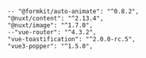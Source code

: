    -- "@formkit/auto-animate": "^0.8.2",
    "@nuxt/content": "^2.13.4",
    "@nuxt/image": "^1.7.0",
    --"vue-router": "^4.3.2",
    "vue-toastification": "^2.0.0-rc.5",
    "vue3-popper": "^1.5.0",
